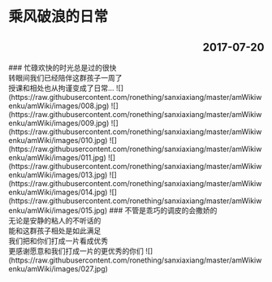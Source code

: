 # 乘风破浪的日常
<h2 align="right">2017-07-20</h2>
### 忙碌欢快的时光总是过的很快<br>转眼间我们已经陪伴这群孩子一周了<br>授课和相处也从拘谨变成了日常...
![](https://raw.githubusercontent.com/ronething/sanxiaxiang/master/amWikiwenku/amWiki/images/008.jpg)
![](https://raw.githubusercontent.com/ronething/sanxiaxiang/master/amWikiwenku/amWiki/images/009.jpg)
![](https://raw.githubusercontent.com/ronething/sanxiaxiang/master/amWikiwenku/amWiki/images/010.jpg)
![](https://raw.githubusercontent.com/ronething/sanxiaxiang/master/amWikiwenku/amWiki/images/011.jpg)
![](https://raw.githubusercontent.com/ronething/sanxiaxiang/master/amWikiwenku/amWiki/images/013.jpg)
![](https://raw.githubusercontent.com/ronething/sanxiaxiang/master/amWikiwenku/amWiki/images/014.jpg)
![](https://raw.githubusercontent.com/ronething/sanxiaxiang/master/amWikiwenku/amWiki/images/015.jpg)
### 不管是乖巧的调皮的会撒娇的<br>无论是安静的粘人的不听话的<br>能和这群孩子相处是如此满足<br>我们把和你们打成一片看成优秀<br>更感谢愿意和我们打成一片的更优秀的你们
![](https://raw.githubusercontent.com/ronething/sanxiaxiang/master/amWikiwenku/amWiki/images/027.jpg)
